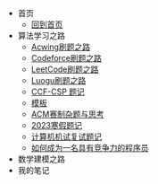 * 首页
  * [回到首页](README.md)
* 算法学习之路
  * [Acwing刷题之路](Acwing/acwing题记.md)
  * [Codeforce刷题之路](Codeforce/Codeforce题记.md)
  * [LeetCode刷题之路](Leetcode/LeetCode题记.md)
  * [Luogu刷题之路](Luogu/Luogu题记.md)
  * [CCF-CSP 题记](CCF-CSP/CCF-CSP真题.md)
  * [模板](模板/模板.md)
  * [ACM赛制杂题与思考](ACM/Acm赛制比赛杂题.md)
  * [2023寒假题记](2023winter/2023Winter.md)
  * [计算机机试复试题记](WDcs/wdcs.md)
  * [如何成为一名具有竞争力的程序员](howtobecompetitive/Howtobecompetitive.md)
* 数学建模之路
* 我的笔记